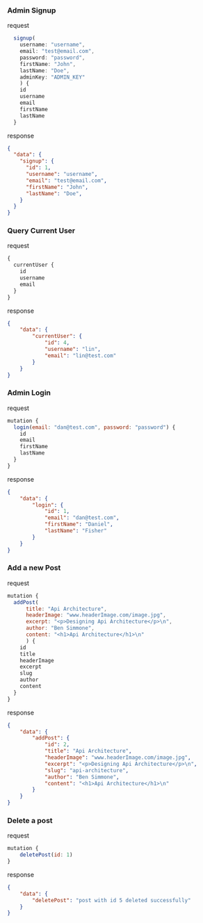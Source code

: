 ### Admin Signup
request
```javascript
  signup(
    username: "username", 
    email: "test@email.com",
    password: "password",
    firstName: "John",
    lastName: "Doe",
    adminKey: "ADMIN_KEY"
    ) {
    id
    username
    email
    firstName
    lastName
  }
```
response
```json
{
  "data": {
    "signup": {
      "id": 1,
      "username": "username", 
      "email": "test@email.com",
      "firstName": "John",
      "lastName": "Doe",
    }
  }
}
```

### Query Current User
request
```javascript
{
  currentUser {
    id
    username
    email
  }
}

```
response
```json
{
    "data": {
        "currentUser": {
            "id": 4,
            "username": "lin",
            "email": "lin@test.com"
        }
    }
}
```

### Admin Login
request
```javascript
mutation {
  login(email: "dan@test.com", password: "password") {
    id
    email
    firstName
    lastName
  }
}
```
response
```json
{
    "data": {
        "login": {
            "id": 1,
            "email": "dan@test.com",
            "firstName": "Daniel",
            "lastName": "Fisher"
        }
    }
}
```

### Add a new Post
request
```javascript
mutation {
  addPost(
      title: "Api Architecture",
      headerImage: "www.headerImage.com/image.jpg",
      excerpt: "<p>Designing Api Architecture</p>\n",
      author: "Ben Simmone",
      content: "<h1>Api Architecture</h1>\n"
      ) {
    id
    title
    headerImage
    excerpt
    slug
    author
    content
  }
}
```
response
```json
{
    "data": {
        "addPost": {
            "id": 2,
            "title": "Api Architecture",
            "headerImage": "www.headerImage.com/image.jpg",
            "excerpt": "<p>Designing Api Architecture</p>\n",
            "slug": "api-architecture",
            "author": "Ben Simmone",
            "content": "<h1>Api Architecture</h1>\n"
        }
    }
}
```

### Delete a post
request
```javascript
mutation {
    deletePost(id: 1) 
}
```
response
```json
{
    "data": {
        "deletePost": "post with id 5 deleted successfully"
    }
}
```
